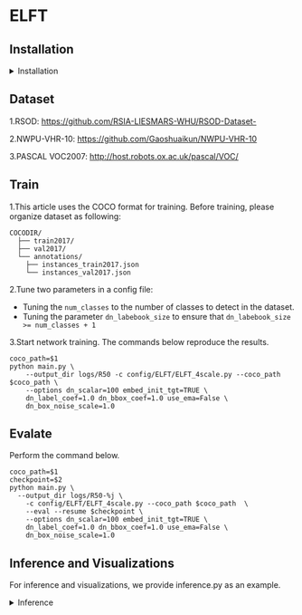 # ELFT

## Installation

<details>
  <summary>Installation</summary>

   1. Clone this repo

   2. Install Pytorch and torchvision

   3. Install other needed packages
   ```sh
   pip install -r requirements.txt
   ```
</details>




## Dataset


1.RSOD: https://github.com/RSIA-LIESMARS-WHU/RSOD-Dataset-

2.NWPU-VHR-10: https://github.com/Gaoshuaikun/NWPU-VHR-10

3.PASCAL VOC2007: http://host.robots.ox.ac.uk/pascal/VOC/




## Train


1.This article uses the COCO format for training. Before training, please organize dataset as following:
```
COCODIR/
  ├── train2017/
  ├── val2017/
  └── annotations/
  	├── instances_train2017.json
  	└── instances_val2017.json
```

2.Tune two parameters in a config file:
- Tuning the `num_classes` to the number of classes to detect in the dataset.
- Tuning the parameter `dn_labebook_size` to ensure that `dn_labebook_size >= num_classes + 1`

3.Start network training. The commands below reproduce the results.

    coco_path=$1
    python main.py \
        --output_dir logs/R50 -c config/ELFT/ELFT_4scale.py --coco_path $coco_path \
        --options dn_scalar=100 embed_init_tgt=TRUE \
        dn_label_coef=1.0 dn_bbox_coef=1.0 use_ema=False \
        dn_box_noise_scale=1.0


## Evalate


Perform the command below.
    
    coco_path=$1
    checkpoint=$2
    python main.py \
      --output_dir logs/R50-%j \
        -c config/ELFT/ELFT_4scale.py --coco_path $coco_path  \
        --eval --resume $checkpoint \
        --options dn_scalar=100 embed_init_tgt=TRUE \
        dn_label_coef=1.0 dn_bbox_coef=1.0 use_ema=False \
        dn_box_noise_scale=1.0

## Inference and Visualizations

For inference and visualizations, we provide inference.py as an example.
<details>
   <summary>Inference</summary>

   1. Change the path of the model config file and model checkpoint

   2. Get an example and visualize it

   3. Run inference.py

</details>

